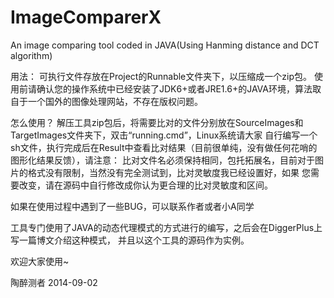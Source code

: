 ImageComparerX
==============

An image comparing tool coded in JAVA(Using Hanming distance and DCT algorithm)

用法：
可执行文件存放在Project的Runnable文件夹下，以压缩成一个zip包。
使用前请确认您的操作系统中已经安装了JDK6+或者JRE1.6+的JAVA环境，算法取自于一个国外的图像处理网站，不存在版权问题。

怎么使用？
解压工具zip包后，将需要比对的文件分别放在SourceImages和TargetImages文件夹下，双击“running.cmd”，Linux系统请大家
自行编写一个sh文件，执行完成后在Result中查看比对结果（目前很单纯，没有做任何花哨的图形化结果反馈），请注意：
比对文件名必须保持相同，包托拓展名，目前对于图片的格式没有限制，当然没有完全测试到，比对灵敏度我已经设置好，如果
您需要改变，请在源码中自行修改成你认为更合理的比对灵敏度和区间。

如果在使用过程中遇到了一些BUG，可以联系作者或者小A同学

工具专门使用了JAVA的动态代理模式的方式进行的编写，之后会在DiggerPlus上写一篇博文介绍这种模式，
并且以这个工具的源码作为实例。

欢迎大家使用~ 

陶醉测者  2014-09-02
